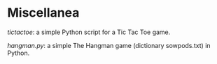 # **Miscellanea**


_tictactoe_: a simple Python script for a Tic Tac Toe game.

_hangman.py_: a simple The Hangman game (dictionary sowpods.txt) in Python.
